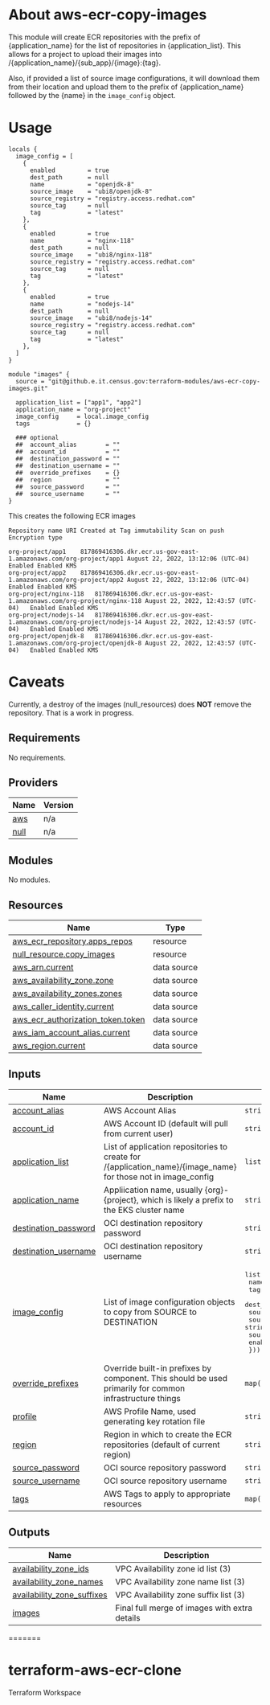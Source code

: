 # About aws-ecr-copy-images
This module will create ECR repositories with the prefix of {application\_name} for the list of
repositories in {application\_list}.  This allows for a project to upload their images into
/{application\_name}/{sub\_app}/{image}:{tag}.

Also, if provided a list of source image configurations, it will download them from their location
and upload them to the prefix of {application\_name} followed by the {name} in the `image_config`
object.

# Usage

```hcl
locals {
  image_config = [
    {
      enabled         = true
      dest_path       = null
      name            = "openjdk-8"
      source_image    = "ubi8/openjdk-8"
      source_registry = "registry.access.redhat.com"
      source_tag      = null
      tag             = "latest"
    },
    {
      enabled         = true
      name            = "nginx-118"
      dest_path       = null
      source_image    = "ubi8/nginx-118"
      source_registry = "registry.access.redhat.com"
      source_tag      = null
      tag             = "latest"
    },
    {
      enabled         = true
      name            = "nodejs-14"
      dest_path       = null
      source_image    = "ubi8/nodejs-14"
      source_registry = "registry.access.redhat.com"
      source_tag      = null
      tag             = "latest"
    },
  ]
}

module "images" {
  source = "git@github.e.it.census.gov:terraform-modules/aws-ecr-copy-images.git"

  application_list = ["app1", "app2"]
  application_name = "org-project"
  image_config     = local.image_config
  tags             = {}

  ### optional
  ##  account_alias        = ""
  ##  account_id           = ""
  ##  destination_password = ""
  ##  destination_username = ""
  ##  override_prefixes    = {}
  ##  region               = ""
  ##  source_password      = ""
  ##  source_username      = ""
}
```

This creates the following ECR images

```	
Repository name URI Created at Tag immutability Scan on push Encryption type

org-project/app1	817869416306.dkr.ecr.us-gov-east-1.amazonaws.com/org-project/app1 August 22, 2022, 13:12:06 (UTC-04)	Enabled	Enabled	KMS
org-project/app2	817869416306.dkr.ecr.us-gov-east-1.amazonaws.com/org-project/app2 August 22, 2022, 13:12:06 (UTC-04)	Enabled	Enabled	KMS
org-project/nginx-118	817869416306.dkr.ecr.us-gov-east-1.amazonaws.com/org-project/nginx-118 August 22, 2022, 12:43:57 (UTC-04)	Enabled	Enabled	KMS
org-project/nodejs-14	817869416306.dkr.ecr.us-gov-east-1.amazonaws.com/org-project/nodejs-14 August 22, 2022, 12:43:57 (UTC-04)	Enabled	Enabled	KMS
org-project/openjdk-8	817869416306.dkr.ecr.us-gov-east-1.amazonaws.com/org-project/openjdk-8 August 22, 2022, 12:43:57 (UTC-04)	Enabled	Enabled	KMS
```

# Caveats
Currently, a destroy of the images (null\_resources) does **NOT** remove the repository. That is a work in progress.

## Requirements

No requirements.

## Providers

| Name | Version |
|------|---------|
| <a name="provider_aws"></a> [aws](#provider\_aws) | n/a |
| <a name="provider_null"></a> [null](#provider\_null) | n/a |

## Modules

No modules.

## Resources

| Name | Type |
|------|------|
| [aws_ecr_repository.apps_repos](https://registry.terraform.io/providers/hashicorp/aws/latest/docs/resources/ecr_repository) | resource |
| [null_resource.copy_images](https://registry.terraform.io/providers/hashicorp/null/latest/docs/resources/resource) | resource |
| [aws_arn.current](https://registry.terraform.io/providers/hashicorp/aws/latest/docs/data-sources/arn) | data source |
| [aws_availability_zone.zone](https://registry.terraform.io/providers/hashicorp/aws/latest/docs/data-sources/availability_zone) | data source |
| [aws_availability_zones.zones](https://registry.terraform.io/providers/hashicorp/aws/latest/docs/data-sources/availability_zones) | data source |
| [aws_caller_identity.current](https://registry.terraform.io/providers/hashicorp/aws/latest/docs/data-sources/caller_identity) | data source |
| [aws_ecr_authorization_token.token](https://registry.terraform.io/providers/hashicorp/aws/latest/docs/data-sources/ecr_authorization_token) | data source |
| [aws_iam_account_alias.current](https://registry.terraform.io/providers/hashicorp/aws/latest/docs/data-sources/iam_account_alias) | data source |
| [aws_region.current](https://registry.terraform.io/providers/hashicorp/aws/latest/docs/data-sources/region) | data source |

## Inputs

| Name | Description | Type | Default | Required |
|------|-------------|------|---------|:--------:|
| <a name="input_account_alias"></a> [account\_alias](#input\_account\_alias) | AWS Account Alias | `string` | `""` | no |
| <a name="input_account_id"></a> [account\_id](#input\_account\_id) | AWS Account ID (default will pull from current user) | `string` | `""` | no |
| <a name="input_application_list"></a> [application\_list](#input\_application\_list) | List of application repositories to create for /{application\_name}/{image\_name} for those not in image\_config | `list(string)` | `[]` | no |
| <a name="input_application_name"></a> [application\_name](#input\_application\_name) | Appliication name, usually {org}-{project}, which is likely a prefix to the EKS cluster name | `string` | n/a | yes |
| <a name="input_destination_password"></a> [destination\_password](#input\_destination\_password) | OCI destination repository password | `string` | `null` | no |
| <a name="input_destination_username"></a> [destination\_username](#input\_destination\_username) | OCI destination repository username | `string` | `null` | no |
| <a name="input_image_config"></a> [image\_config](#input\_image\_config) | List of image configuration objects to copy from SOURCE to DESTINATION | <pre>list(object({<br>    name            = string,<br>    tag             = string,<br>    dest_path       = string,<br>    source_registry = string,<br>    source_image    = string,<br>    source_tag      = string,<br>    enabled         = bool,<br>  }))</pre> | `[]` | no |
| <a name="input_override_prefixes"></a> [override\_prefixes](#input\_override\_prefixes) | Override built-in prefixes by component. This should be used primarily for common infrastructure things | `map(string)` | `{}` | no |
| <a name="input_profile"></a> [profile](#input\_profile) | AWS Profile Name, used generating key rotation file | `string` | n/a | yes |
| <a name="input_region"></a> [region](#input\_region) | Region in which to create the ECR repositories (default of current region) | `string` | `null` | no |
| <a name="input_source_password"></a> [source\_password](#input\_source\_password) | OCI source repository password | `string` | `null` | no |
| <a name="input_source_username"></a> [source\_username](#input\_source\_username) | OCI source repository username | `string` | `null` | no |
| <a name="input_tags"></a> [tags](#input\_tags) | AWS Tags to apply to appropriate resources | `map(string)` | `{}` | no |

## Outputs

| Name | Description |
|------|-------------|
| <a name="output_availability_zone_ids"></a> [availability\_zone\_ids](#output\_availability\_zone\_ids) | VPC Availability zone id list (3) |
| <a name="output_availability_zone_names"></a> [availability\_zone\_names](#output\_availability\_zone\_names) | VPC Availability zone name list (3) |
| <a name="output_availability_zone_suffixes"></a> [availability\_zone\_suffixes](#output\_availability\_zone\_suffixes) | VPC Availability zone suffix list (3) |
| <a name="output_images"></a> [images](#output\_images) | Final full merge of images with extra details |
=======
# terraform-aws-ecr-clone
Terraform Workspace
